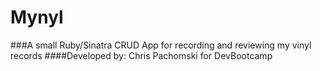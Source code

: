 
# Mynyl
###A small Ruby/Sinatra CRUD App for recording and reviewing my vinyl records
####Developed by: Chris Pachomski for DevBootcamp


